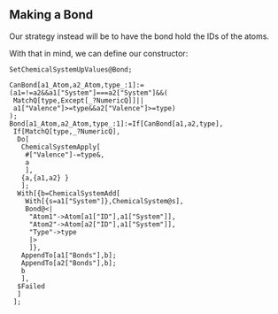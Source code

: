 <a id="making-a-bond" style="width:0;height:0;margin:0;padding:0;">&zwnj;</a>

## Making a Bond

Our strategy instead will be to have the bond hold the IDs of the atoms.

With that in mind, we can define our constructor:

	SetChemicalSystemUpValues@Bond;

	CanBond[a1_Atom,a2_Atom,type_:1]:=(a1=!=a2&&a1["System"]===a2["System"]&&(
	 MatchQ[type,Except[_?NumericQ]]||
	 a1["Valence"]>=type&&a2["Valence"]>=type)
	);
	Bond[a1_Atom,a2_Atom,type_:1]:=If[CanBond[a1,a2,type],
	 If[MatchQ[type,_?NumericQ],
	  Do[
	   ChemicalSystemApply[
	    #["Valence"]-=type&,
	    a
	    ],
	   {a,{a1,a2} }
	   ];
	  With[{b=ChemicalSystemAdd[
	    With[{s=a1["System"]},ChemicalSystem@s],
	    Bond@<|
	     "Atom1"->Atom[a1["ID"],a1["System"]],
	     "Atom2"->Atom[a2["ID"],a1["System"]],
	     "Type"->type
	     |>
	     ]},
	   AppendTo[a1["Bonds"],b];
	   AppendTo[a2["Bonds"],b];
	   b
	   ],
	  $Failed
	  ]
	 ];